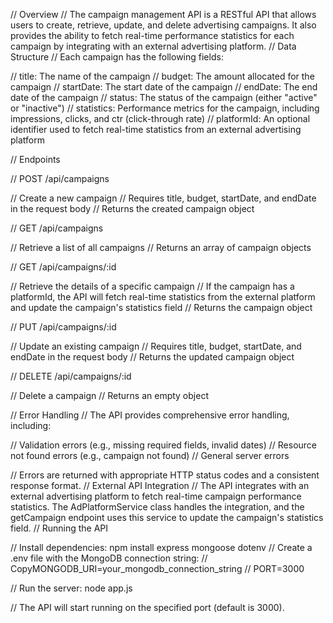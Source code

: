 // Overview
// The campaign management API is a RESTful API that allows users to create, retrieve, update, and delete advertising campaigns. It also provides the ability to fetch real-time performance statistics for each campaign by integrating with an external advertising platform.
// Data Structure
// Each campaign has the following fields:

// title: The name of the campaign
// budget: The amount allocated for the campaign
// startDate: The start date of the campaign
// endDate: The end date of the campaign
// status: The status of the campaign (either "active" or "inactive")
// statistics: Performance metrics for the campaign, including impressions, clicks, and ctr (click-through rate)
// platformId: An optional identifier used to fetch real-time statistics from an external advertising platform

// Endpoints

// POST /api/campaigns

// Create a new campaign
// Requires title, budget, startDate, and endDate in the request body
// Returns the created campaign object

// GET /api/campaigns

// Retrieve a list of all campaigns
// Returns an array of campaign objects

// GET /api/campaigns/:id

// Retrieve the details of a specific campaign
// If the campaign has a platformId, the API will fetch real-time statistics from the external platform and update the campaign's statistics field
// Returns the campaign object

// PUT /api/campaigns/:id

// Update an existing campaign
// Requires title, budget, startDate, and endDate in the request body
// Returns the updated campaign object

// DELETE /api/campaigns/:id

// Delete a campaign
// Returns an empty object

// Error Handling
// The API provides comprehensive error handling, including:

// Validation errors (e.g., missing required fields, invalid dates)
// Resource not found errors (e.g., campaign not found)
// General server errors

// Errors are returned with appropriate HTTP status codes and a consistent response format.
// External API Integration
// The API integrates with an external advertising platform to fetch real-time campaign performance statistics. The AdPlatformService class handles the integration, and the getCampaign endpoint uses this service to update the campaign's statistics field.
// Running the API

// Install dependencies: npm install express mongoose dotenv
// Create a .env file with the MongoDB connection string:
// CopyMONGODB_URI=your_mongodb_connection_string
// PORT=3000

// Run the server: node app.js

// The API will start running on the specified port (default is 3000).
